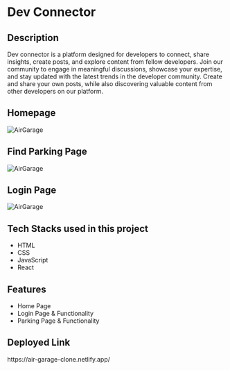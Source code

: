 <h1>Dev Connector</h1>

<h2>Description</h2>
<p>Dev connector is a platform designed for developers to connect, share insights, create posts, and explore content from fellow developers. Join our community to engage in meaningful discussions, showcase your expertise, and stay updated with the latest trends in the developer community. Create and share your own posts, while also discovering valuable content from other developers on our platform.</p>
<h2>Homepage</h2>
<img src="https://i.postimg.cc/mgb754pS/Screenshot-51.png" alt="AirGarage" border="0">
<h2>Find Parking Page</h2>
<img src="https://i.postimg.cc/NGmTGFW4/Screenshot-53.png" alt="AirGarage" border="0">
<h2>Login Page</h2>
<img src="https://i.postimg.cc/DwB1VNt3/Screenshot-54.png" alt="AirGarage" border="0">
<h2>Tech Stacks used in this project</h2>
<ul>
<li>HTML</li>
<li>CSS</li>
<li>JavaScript</li>
<li>React</li>

</ul>

<h2>Features</h2>
<ul>
<li>Home Page</li>
<li>Login Page & Functionality</li>
<li>Parking Page & Functionality</li>
</ul>

<h2>Deployed Link</h2>
<p>https://air-garage-clone.netlify.app/<p>




